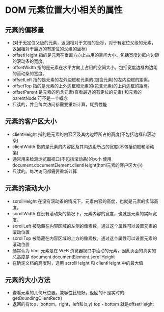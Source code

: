 # DOM 元素位置大小相关的属性

## 元素的偏移量

* (对于无定位父级的元素，返回相对于文档的坐标，对于有定位父级的元素，返回相对于最近的有定位的父级的坐标)
* offsetHeight 指的是元素在垂直方向上占用的空间大小。包括宽度边框内边距的滚动条的宽度。
* offsetWidth 指的是元素在水平方向上占用的空间大小。包括宽度边框内边距的滚动条的宽度。
* offsetLeft 指的是元素的左外边框和元素的(包含元素)的左内边框的距离。
* offsetTop 指的是元素的上外边框和元素的(包含元素)的上内边框的距离。
* offsetParent 是元素的包含元素(查看最近的有定位的元素) 和元素的 parentNode 可不是一个概念
* 只读的，并且每次访问都需要重新计算，耗费性能
  
## 元素的客户区大小

* clientHeight 指的是元素的内容区及其内边距所占的高度(不包括边框和滚动条)
* clientWidth 指的是元素的内容区及其内边距所占的宽度(不包括边框和滚动条)
* 通常用来检测浏览器视口(不包括滚动条)的大小  使用 document.documentElement.clientHeight(html元素的客户区大小)
* 只读的。每次访问都需要重新计算

## 元素的滚动大小

* scrollHeight 在没有滚动条的情况下，元素内容的高度，也就是元素的实际高度。
* scrollWidth 在没有滚动条的情况下，元素内容的宽度，也就是元素的实际宽度。
* scrollLeft 被隐藏在内容区域的左侧的像素数，通过这个属性可以设置元素的滚动位置
* scrollTop 被隐藏在内容区域的上方的像素数，通过这个属性可以设置元素的滚动位置
* 通常认为 html 元素是在 WEB 浏览器视口中滚动的元素，因此页面的真实的总高度是 document.documentElement.scrollHeight
* 在确定文档的高度时，选用 scrollHeight 和 clientHeight 中的最大值

## 元素的大小方法

* 查看元素的几何尺位置。兼容性比较好。返回的不是实时的 getBoundingClientRect()
* 返回的有top，bottom，right，left和(x,y)  top - bottom 就是offsetHeight
